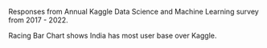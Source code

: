 Responses from Annual Kaggle Data Science and Machine Learning survey from 2017 - 2022.

Racing Bar Chart shows India has most user base over Kaggle. 

